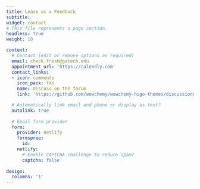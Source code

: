 ```yaml
---
title: Leave us a Feedback
subtitle:
widget: contact
# This file represents a page section.
headless: true
weight: 10

content:
  # Contact (edit or remove options as required)
  email: check.fresh@gatech.edu
  appointment_url: 'https://calendly.com'
  contact_links:
  - icon: comments
    icon_pack: fas
    name: Discuss on the forum
    link: 'https://github.com/wowchemy/wowchemy-hugo-themes/discussions'

  # Automatically link email and phone or display as text?
  autolink: true
  
  # Email form provider
  form:
    provider: netlify
    formspree:
      id:
    netlify:
      # Enable CAPTCHA challenge to reduce spam?
      captcha: false
 
design:
  columns: '1'
---
```

